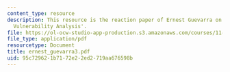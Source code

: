 ```yaml
---
content_type: resource
description: This resource is the reaction paper of Ernest Guevarra on the topic 'Community
  Vulnerability Analysis'.
file: https://ol-ocw-studio-app-production.s3.amazonaws.com/courses/11-941-disaster-vulnerability-and-resilience-spring-2005/95c729621b7172e22ed2719aa676598b_ernest_guevarra3.pdf
file_type: application/pdf
resourcetype: Document
title: ernest_guevarra3.pdf
uid: 95c72962-1b71-72e2-2ed2-719aa676598b
---
```

